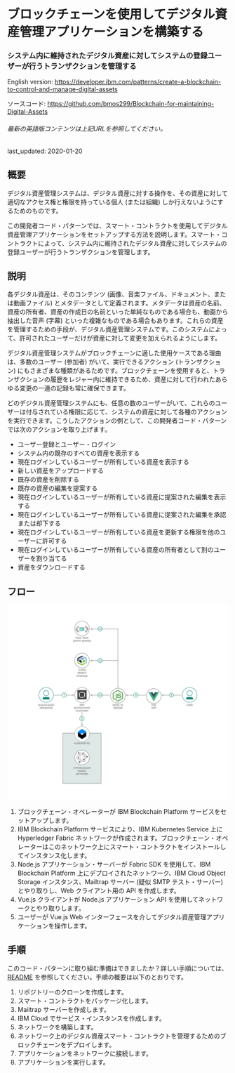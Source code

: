 # ブロックチェーンを使用してデジタル資産管理アプリケーションを構築する

### システム内に維持されたデジタル資産に対してシステムの登録ユーザーが行うトランザクションを管理する

English version: https://developer.ibm.com/patterns/create-a-blockchain-to-control-and-manage-digital-assets
  
ソースコード: https://github.com/bmos299/Blockchain-for-maintaining-Digital-Assets

###### 最新の英語版コンテンツは上記URLを参照してください。
last_updated: 2020-01-20

 ## 概要

デジタル資産管理システムは、デジタル資産に対する操作を、その資産に対して適切なアクセス権と権限を持っている個人 (または組織) しか行えないようにするためのものです。

この開発者コード・パターンでは、スマート・コントラクトを使用してデジタル資産管理アプリケーションをセットアップする方法を説明します。スマート・コントラクトによって、システム内に維持されたデジタル資産に対してシステムの登録ユーザーが行うトランザクションを管理します。

## 説明

各デジタル資産は、そのコンテンツ (画像、音楽ファイル、ドキュメント、または動画ファイル) とメタデータとして定義されます。メタデータは資産の名前、資産の所有者、資産の作成日の名前といった単純なものである場合も、動画から抽出した音声 (字幕) といった複雑なものである場合もあります。これらの資産を管理するための手段が、デジタル資産管理システムです。このシステムによって、許可されたユーザーだけが資産に対して変更を加えられるようにします。

デジタル資産管理システムがブロックチェーンに適した使用ケースである理由は、多数のユーザー (参加者) がいて、実行できるアクション (トランザクション) にもさまざまな種類があるためです。ブロックチェーンを使用すると、トランザクションの履歴をレジャー内に維持できるため、資産に対して行われたあらゆる変更の一連の記録も常に確保できます。

どのデジタル資産管理システムにも、任意の数のユーザーがいて、これらのユーザーは付与されている権限に応じて、システムの資産に対して各種のアクションを実行できます。こうしたアクションの例として、この開発者コード・パターンでは次のアクションを取り上げます。

* ユーザー登録とユーザー・ログイン
* システム内の既存のすべての資産を表示する
* 現在ログインしているユーザーが所有している資産を表示する
* 新しい資産をアップロードする
* 既存の資産を削除する
* 既存の資産の編集を提案する
* 現在ログインしているユーザーが所有している資産に提案された編集を表示する
* 現在ログインしているユーザーが所有している資産に提案された編集を承認または却下する
* 現在ログインしているユーザーが所有している資産を更新する権限を他のユーザーに許可する
* 現在ログインしているユーザーが所有している資産の所有者として別のユーザーを割り当てる
* 資産をダウンロードする

## フロー

![フロー](./images/flow.png)

1. ブロックチェーン・オペレーターが IBM Blockchain Platform サービスをセットアップします。
1. IBM Blockchain Platform サービスにより、IBM Kubernetes Service 上に Hyperledger Fabric ネットワークが作成されます。ブロックチェーン・オペレーターはこのネットワーク上にスマート・コントラクトをインストールしてインスタンス化します。
1. Node.js アプリケーション・サーバーが Fabric SDK を使用して、IBM Blockchain Platform 上にデプロイされたネットワーク、IBM Cloud Object Storage インスタンス、Mailtrap サーバー (疑似 SMTP テスト・サーバー) とやり取りし、Web クライアント用の API を作成します。
1. Vue.js クライアントが Node.js アプリケーション API を使用してネットワークとやり取りします。
1. ユーザーが Vue.js Web インターフェースを介してデジタル資産管理アプリケーションを操作します。

## 手順

このコード・パターンに取り組む準備はできましたか？詳しい手順については、[README](https://github.com/bmos299/Blockchain-for-maintaining-Digital-Assets/blob/master/README.md) を参照してください。手順の概要は以下のとおりです。

1. リポジトリーのクローンを作成します。
1. スマート・コントラクトをパッケージ化します。
1. Mailtrap サーバーを作成します。
1. IBM Cloud でサービス・インスタンスを作成します。
1. ネットワークを構築します。
1. ネットワーク上のデジタル資産スマート・コントラクトを管理するためのブロックチェーンをデプロイします。
1. アプリケーションをネットワークに接続します。
1. アプリケーションを実行します。
